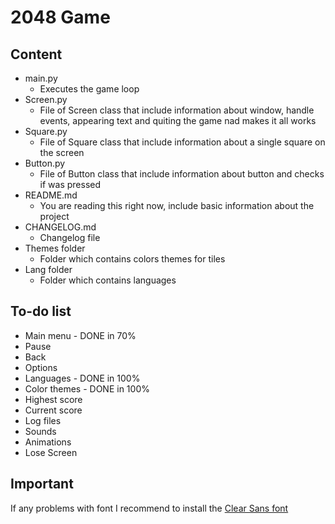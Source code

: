 # 2048 Game

## Content
- main.py
  - Executes the game loop
- Screen.py
  - File of Screen class that include information about window, handle events, appearing text and quiting the game nad makes it all works
- Square.py
  - File of Square class that include information about a single square on the screen
- Button.py
  - File of Button class that include information about button and checks if was pressed
- README.md
  - You are reading this right now, include basic information about the project
- CHANGELOG.md
  - Changelog file
- Themes folder
  - Folder which contains colors themes for tiles
- Lang folder
  - Folder which contains languages

## To-do list
- Main menu - DONE in 70%
- Pause
- Back
- Options
- Languages - DONE in 100%
- Color themes - DONE in 100%
- Highest score
- Current score
- Log files
- Sounds
- Animations
- Lose Screen

## Important
If any problems with font I recommend to install the [Clear Sans font](https://01.org/clear-sans)

